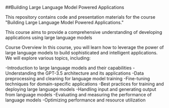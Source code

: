 ##Building Large Language Model Powered Applications

This repository contains code and presentation materials for the course "Building Large Language Model Powered Applications."

This course aims to provide a comprehensive understanding of developing applications using large language models

Course Overview
In this course, you will learn how to leverage the power of large language models to build sophisticated and intelligent applications. We will explore various topics, including:

-Introduction to large language models and their capabilities
-Understanding the GPT-3.5 architecture and its applications
-Data preprocessing and cleaning for language model training
-Fine-tuning techniques for domain-specific applications
-Best practices for training and deploying large language models
-Handling input and generating output from language models
-Evaluating and measuring the performance of language models
-Optimizing performance and resource utilization
